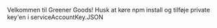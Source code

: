 Velkommen til Greener Goods! Husk at køre npm install og tilføje private key'en i serviceAccountKey.JSON
